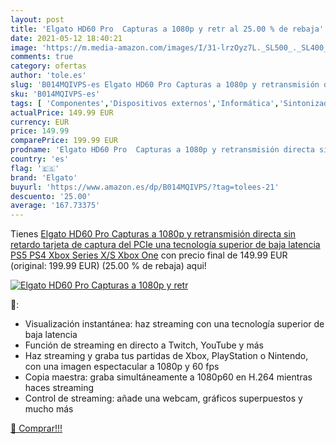 ```yaml
---
layout: post
title: 'Elgato HD60 Pro  Capturas a 1080p y retr al 25.00 % de rebaja'
date: 2021-05-12 18:40:21
image: 'https://m.media-amazon.com/images/I/31-lrzOyz7L._SL500_._SL400_.jpg'
comments: true
category: ofertas
author: 'tole.es'
slug: 'B014MQIVPS-es Elgato HD60 Pro Capturas a 1080p y retransmisión directa...'
sku: 'B014MQIVPS-es'
tags: [ 'Componentes','Dispositivos externos','Informática','Sintonizadores de televisión externos','elgato','ps4','ps5','xbox', ]
actualPrice: 149.99 EUR
currency: EUR
price: 149.99
comparePrice: 199.99 EUR
prodname: 'Elgato HD60 Pro  Capturas a 1080p y retransmisión directa sin retardo  tarjeta de captura del PCIe  una tecnología superior de baja latencia  PS5  PS4  Xbox Series X/S  Xbox One'
country: 'es'
flag: '🇪🇸'
brand: 'Elgato'
buyurl: 'https://www.amazon.es/dp/B014MQIVPS/?tag=tolees-21'
descuento: '25.00'
average: '167.73375'
---
```


Tienes [Elgato HD60 Pro  Capturas a 1080p y retransmisión directa sin retardo  tarjeta de captura del PCIe  una tecnología superior de baja latencia  PS5  PS4  Xbox Series X/S  Xbox One](https://www.amazon.es/dp/B014MQIVPS/?tag=tolees-21) con precio final de  149.99 EUR (original: 199.99 EUR) (25.00 %  de rebaja) aqui!

[![Elgato HD60 Pro  Capturas a 1080p y retr](https://m.media-amazon.com/images/I/31-lrzOyz7L._SL500_._SL400_.jpg)](https://www.amazon.es/dp/B014MQIVPS/?tag=tolees-21)

🔎:

- Visualización instantánea: haz streaming con una tecnología superior de baja latencia
- Función de streaming en directo a Twitch, YouTube y más
- Haz streaming y graba tus partidas de Xbox, PlayStation o Nintendo, con una imagen espectacular a 1080p y 60 fps
- Copia maestra: graba simultáneamente a 1080p60 en H.264 mientras haces streaming
- Control de streaming: añade una webcam, gráficos superpuestos y mucho más

[🛒 Comprar!!!](https://www.amazon.es/dp/B014MQIVPS/?tag=tolees-21)
